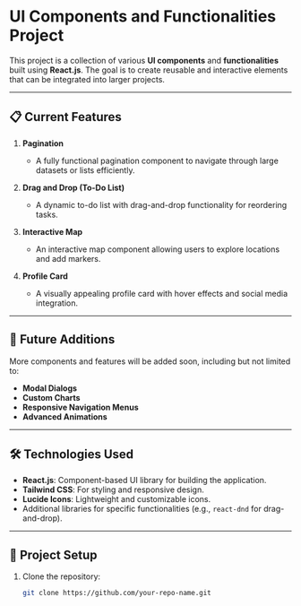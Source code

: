 # UI Components and Functionalities Project

This project is a collection of various **UI components** and **functionalities** built using **React.js**. The goal is to create reusable and interactive elements that can be integrated into larger projects.

---

## 📋 Current Features

1. **Pagination**
   - A fully functional pagination component to navigate through large datasets or lists efficiently.

2. **Drag and Drop (To-Do List)**
   - A dynamic to-do list with drag-and-drop functionality for reordering tasks.

3. **Interactive Map**
   - An interactive map component allowing users to explore locations and add markers.

4. **Profile Card**
   - A visually appealing profile card with hover effects and social media integration.

---

## 🚀 Future Additions

More components and features will be added soon, including but not limited to:
- **Modal Dialogs**
- **Custom Charts**
- **Responsive Navigation Menus**
- **Advanced Animations**

---

## 🛠️ Technologies Used

- **React.js**: Component-based UI library for building the application.
- **Tailwind CSS**: For styling and responsive design.
- **Lucide Icons**: Lightweight and customizable icons.
- Additional libraries for specific functionalities (e.g., `react-dnd` for drag-and-drop).

---

## 📂 Project Setup

1. Clone the repository:
   ```bash
   git clone https://github.com/your-repo-name.git
